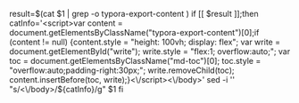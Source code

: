 result=$(cat $1 | grep -o typora-export-content )
if [[ $result ]];then
    catInfo='<script>var content = document.getElementsByClassName("typora-export-content")[0];if (content != null) {content.style = "height: 100vh; display: flex";    var write = document.getElementById("write");    write.style = "flex:1; overflow:auto;";    var toc = document.getElementsByClassName("md-toc")[0];    toc.style = "overflow:auto;padding-right:30px;";    write.removeChild(toc);    content.insertBefore(toc, write);}<\/script><\/body>'
    sed -i '' "s/<\/body>/${catInfo}/g" $1
fi
